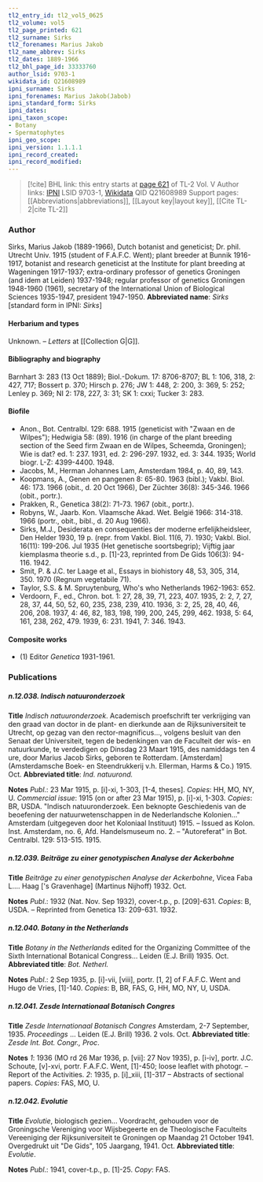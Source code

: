 ```yaml
---
tl2_entry_id: tl2_vol5_0625
tl2_volume: vol5
tl2_page_printed: 621
tl2_surname: Sirks
tl2_forenames: Marius Jakob
tl2_name_abbrev: Sirks
tl2_dates: 1889-1966
tl2_bhl_page_id: 33333760
author_lsid: 9703-1
wikidata_id: Q21608989
ipni_surname: Sirks
ipni_forenames: Marius Jakob(Jabob)
ipni_standard_form: Sirks
ipni_dates: 
ipni_taxon_scope: 
- Botany
- Spermatophytes
ipni_geo_scope: 
ipni_version: 1.1.1.1
ipni_record_created: 
ipni_record_modified:
---
```


> [!cite] BHL link: this entry starts at [page 621](https://www.biodiversitylibrary.org/page/33333760) of TL-2 Vol. V
> Author links: [IPNI](https://www.ipni.org/a/9703-1) LSID 9703-1, [Wikidata](https://www.wikidata.org/wiki/Q21608989) QID Q21608989
> Support pages: [[Abbreviations|abbreviations]], [[Layout key|layout key]], [[Cite TL-2|cite TL-2]]

### Author

Sirks, Marius Jakob (1889-1966), Dutch botanist and geneticist; Dr. phil. Utrecht Univ. 1915 (student of F.A.F.C. Went); plant breeder at Bunnik 1916-1917, botanist and research geneticist at the Institute for plant breeding at Wageningen 1917-1937; extra-ordinary professor of genetics Groningen (and idem at Leiden) 1937-1948; regular professor of genetics Groningen 1948-1960 (1961), secretary of the International Union of Biological Sciences 1935-1947, president 1947-1950. 
**Abbreviated name**: *Sirks* \[standard form in IPNI: *Sirks*\]

#### Herbarium and types

Unknown. – *Letters* at [[Collection G|G]].

#### Bibliography and biography

Barnhart 3: 283 (13 Oct 1889); Biol.-Dokum. 17: 8706-8707; BL 1: 106, 318, 2: 427, 717; Bossert p. 370; Hirsch p. 276; JW 1: 448, 2: 200, 3: 369, 5: 252; Lenley p. 369; NI 2: 178, 227, 3: 31; SK 1: cxxi; Tucker 3: 283.

#### Biofile

- Anon., Bot. Centralbl. 129: 688. 1915 (geneticist with "Zwaan en de Wilpes"); Hedwigia 58: (89). 1916 (in charge of the plant breeding section of the Seed firm Zwaan en de Wilpes, Scheemda, Groningen); Wie is dat? ed. 1: 237. 1931, ed. 2: 296-297. 1932, ed. 3: 344. 1935; World biogr. L-Z: 4399-4400. 1948.
- Jacobs, M., Herman Johannes Lam, Amsterdam 1984, p. 40, 89, 143.
- Koopmans, A., Genen en pangenen 8: 65-80. 1963 (bibl.); Vakbl. Biol. 46: 173. 1966 (obit., d. 20 Oct 1966), Der Züchter 36(8): 345-346. 1966 (obit., portr.).
- Prakken, R., Genetica 38(2): 71-73. 1967 (obit., portr.).
- Robyns, W., Jaarb. Kon. Vlaamsche Akad. Wet. België 1966: 314-318. 1966 (portr., obit., bibl., d. 20 Aug 1966).
- Sirks, M.J., Desiderata en consequenties der moderne erfelijkheidsleer, Den Helder 1930, 19 p. (repr. from Vakbl. Biol. 11(6, 7). 1930; Vakbl. Biol. 16(11): 199-206. Jul 1935 (Het genetische soortsbegrip); Vijftig jaar kiemplasma theorie s.d., p. \[1\]-23, reprinted from De Gids 106(3): 94-116. 1942.
- Smit, P. & J.C. ter Laage et al., Essays in biohistory 48, 53, 305, 314, 350. 1970 (Regnum vegetabile 71).
- Taylor, S.S. & M. Spruytenburg, Who's who Netherlands 1962-1963: 652.
- Verdoorn, F., ed., Chron. bot. 1: 27, 28, 39, 71, 223, 407. 1935, 2: 2, 7, 27, 28, 37, 44, 50, 52, 60, 235, 238, 239, 410. 1936, 3: 2, 25, 28, 40, 46, 206, 208. 1937, 4: 46, 82, 183, 198, 199, 200, 245, 299, 462. 1938, 5: 64, 161, 238, 262, 479. 1939, 6: 231. 1941, 7: 346. 1943.

#### Composite works

- (1) Editor *Genetica* 1931-1961.

### Publications

##### n.12.038. Indisch natuuronderzoek

**Title**
*Indisch natuuronderzoek*. Academisch proefschrift ter verkrijging van den graad van doctor in de plant- en dierkunde aan de Rijksuniversiteit te Utrecht, op gezag van den rector-magnificus..., volgens besluit van den Senaat der Universiteit, tegen de bedenkingen van de Faculteit der wis- en natuurkunde, te verdedigen op Dinsdag 23 Maart 1915, des namiddags ten 4 ure, door Marius Jacob Sirks, geboren te Rotterdam. \[Amsterdam\] (Amsterdamsche Boek- en Steendrukkerij v.h. Ellerman, Harms & Co.) 1915. Oct.
**Abbreviated title**: *Ind. natuurond.*

**Notes**
*Publ*.: 23 Mar 1915, p. \[i\]-xi, 1-303, \[1-4, theses\]. *Copies*: HH, MO, NY, U.
*Commercial issue*: 1915 (on or after 23 Mar 1915), p. \[i\]-xi, 1-303. *Copies*: BR, USDA. "Indisch natuuronderzoek. Een beknopte Geschiedenis van de beoefening der natuurwetenschappen in de Nederlandsche Kolonien..." Amsterdam (uitgegeven door het Koloniaal Instituut) 1915. – Issued as Kolon. Inst. Amsterdam, no. 6, Afd. Handelsmuseum no. 2. – "Autoreferat" in Bot. Centralbl. 129: 513-515. 1915.

##### n.12.039. Beiträge zu einer genotypischen Analyse der Ackerbohne

**Title**
*Beiträge zu einer genotypischen Analyse der Ackerbohne*, Vicea Faba L.... Haag \['s Gravenhage\] (Martinus Nijhoff) 1932. Oct.

**Notes**
*Publ*.: 1932 (Nat. Nov. Sep 1932), cover-t.p., p. \[209\]-631. *Copies*: B, USDA. – Reprinted from Genetica 13: 209-631. 1932.

##### n.12.040. Botany in the Netherlands

**Title**
*Botany in the Netherlands* edited for the Organizing Committee of the Sixth International Botanical Congress... Leiden (E.J. Brill) 1935. Oct.
**Abbreviated title**: *Bot. Netherl.*

**Notes**
*Publ*.: 2 Sep 1935, p. \[i\]-vii, \[viii\], portr. \[1, 2\] of F.A.F.C. Went and Hugo de Vries, \[1\]-140. *Copies*: B, BR, FAS, G, HH, MO, NY, U, USDA.

##### n.12.041. Zesde Internationaal Botanisch Congres

**Title**
*Zesde Internationaal Botanisch Congres* Amsterdam, 2-7 September, 1935. *Proceedings* ... Leiden (E.J. Brill) 1936. 2 vols. Oct.
**Abbreviated title**: *Zesde Int. Bot. Congr., Proc*.

**Notes**
*1*: 1936 (MO rd 26 Mar 1936, p. \[vii\]: 27 Nov 1935), p. \[i-iv\], portr. J.C. Schoute, \[v\]-xvi, portr. F.A.F.C. Went, \[1\]-450; loose leaflet with photogr. – Report of the Activities.
*2*: 1935, p. \[i\]\_xiii, \[1\]-317 – Abstracts of sectional papers.
*Copies*: FAS, MO, U.

##### n.12.042. Evolutie

**Title**
*Evolutie*, biologisch gezien... Voordracht, gehouden voor de Groningsche Vereniging voor Wijsbegeerte en de Theologische Faculteits Vereeniging der Rijksuniversiteit te Groningen op Maandag 21 October 1941. Overgedrukt uit "De Gids", 105 Jaargang, 1941. Oct.
**Abbreviated title**: *Evolutie*.

**Notes**
*Publ*.: 1941, cover-t.p., p. \[1\]-25. *Copy*: FAS.

